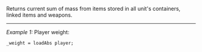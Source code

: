 Returns current sum of mass from items stored in all unit's containers, linked items and weapons.


---
*Example 1:*
Player weight:

```sqf
_weight = loadAbs player;
```